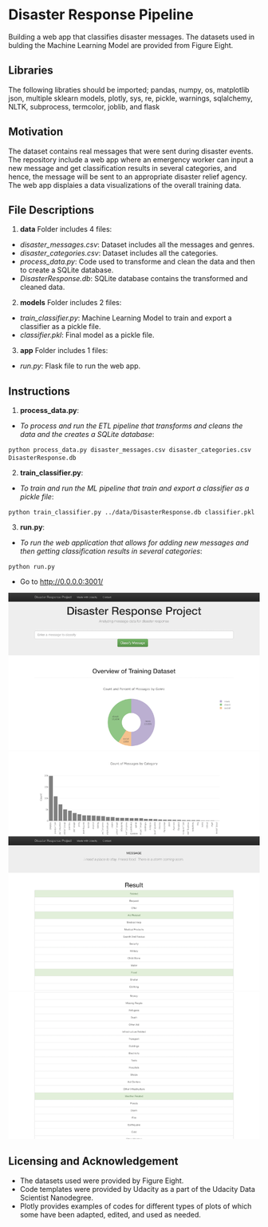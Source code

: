 
# Disaster Response Pipeline
Building a web app that classifies disaster messages. The datasets used in bulding the Machine Learning Model are provided from Figure Eight.

## Libraries
The following libraties should be imported; pandas, numpy, os, matplotlib json, multiple sklearn models, plotly, sys, re, pickle, warnings, sqlalchemy, NLTK, subprocess, termcolor, joblib, and flask

## Motivation
 The dataset contains real messages that were sent during disaster events. The repository include a web app where an emergency worker can input a new message and get classification results in several categories, and hence, the message will be sent to an appropriate disaster relief agency. The web app displaies a data visualizations of the overall training data.

## File Descriptions
1. **data** Folder includes 4 files:
  * *disaster_messages.csv*: Dataset includes all the messages and genres.
  * *disaster_categories.csv*: Dataset includes all the categories.
  * *process_data.py*: Code used to transforme and clean the data and then to create a SQLite database.
  * *DisasterResponse.db*: SQLite database contains the transformed and cleaned data.


2. **models** Folder includes 2 files:
  * *train_classifier.py*: Machine Learning Model to train and export a classifier as a pickle file.
  * *classifier.pkl*: Final model as a pickle file.


3. **app** Folder includes 1 files:
  * *run.py*: Flask file to run the web app.

## Instructions
1. **process_data.py**:
  * *To process and run the ETL pipeline that transforms and cleans the data and the creates a SQLite database*:
  ```
  python process_data.py disaster_messages.csv disaster_categories.csv DisasterResponse.db
  ```


2. **train_classifier.py**:
  * *To train and run the ML pipeline that train and export a classifier as a pickle file*:
  ```
  python train_classifier.py ../data/DisasterResponse.db classifier.pkl
  ```

3. **run.py**:
  * *To run the web application that allows for adding new messages and then getting classification results in several categories*:
  ```
  python run.py
  ```
  * Go to http://0.0.0.0:3001/

![Screenshot 1](https://github.com/salitr/disaster_response_pipeline/blob/master/Screen%20Shots/Screen%20Shot%201.png)
![Screenshot 2](https://github.com/salitr/disaster_response_pipeline/blob/master/Screen%20Shots/Screen%20Shot%202.png)
![Screenshot 3](https://github.com/salitr/disaster_response_pipeline/blob/master/Screen%20Shots/Screen%20Shot%203.png)
![Screenshot 4](https://github.com/salitr/disaster_response_pipeline/blob/master/Screen%20Shots/Screen%20Shot%204.png)


## Licensing and Acknowledgement
  * The datasets used were provided by Figure Eight.
  * Code templates were provided by Udacity as a part of the Udacity Data Scientist Nanodegree.
  * Plotly provides examples of codes for different types of plots of which some have been adapted, edited, and used as needed.
